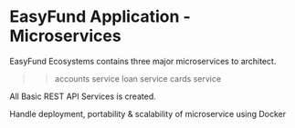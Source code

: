 # EasyFund Application - Microservices
EasyFund Ecosystems contains three major microservices to architect. 
>> accounts service
>> loan service
>> cards service

All Basic REST API Services is created.

Handle deployment, portability & scalability of microservice using Docker
